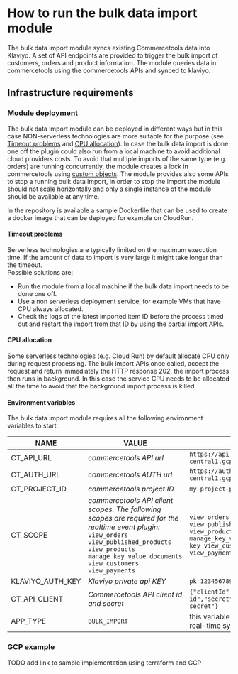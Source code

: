 # How to run the bulk data import module

The bulk data import module syncs existing Commercetools data into Klaviyo.
A set of API endpoints are provided to trigger the bulk import of customers, orders and product information.
The module queries data in commercetools using the commercetools APIs and synced to klaviyo.

## Infrastructure requirements

### Module deployment

The bulk data import module can be deployed in different ways but in this case NON-serverless
technologies are more suitable for the purpose (see [Timeout problems](#timeout-problems)
and [CPU allocation](#cpu-allocation)). In case the bulk data import
is done one off the plugin could also run from a local machine to avoid additional cloud providers costs.
To avoid that multiple imports of the same type (e.g. orders) are running concurrently, the module creates a lock in
commercetools using [custom objects](https://docs.commercetools.com/api/projects/custom-objects).
The module provides also some APIs to stop a running bulk data import, in order to stop the import the module should
not scale horizontally and only a single instance of the module should be available at any time.

In the repository is available a sample Dockerfile that can be used to create a docker image that can be deployed for
example on CloudRun.

#### Timeout problems

Serverless technologies are typically limited on the maximum execution time. If the amount of data to import is very
large it might take longer than the timeout.  
Possible solutions are:

- Run the module from a local machine if the bulk data import needs to be done one off.
- Use a non serverless deployment service, for example VMs that have CPU always allocated.
- Check the logs of the latest imported item ID before the process timed out and restart the import from that ID by
  using the partial import APIs.

#### CPU allocation

Some serverless technologies (e.g. Cloud Run) by default allocate CPU only during request processing. The bulk import
APIs once called, accept the request and return immediately the HTTP response 202, the import process then runs in
background. In this case the service CPU needs to be allocated all the time to avoid that the background import process
is killed.

#### Environment variables

The bulk data import module requires all the following environment variables to start:

| NAME             | VALUE                                                                                                                                                                                                                            | Example                                                                                                                                                                             |
|------------------|----------------------------------------------------------------------------------------------------------------------------------------------------------------------------------------------------------------------------------|-------------------------------------------------------------------------------------------------------------------------------------------------------------------------------------|
| CT_API_URL       | *commercetools API url*                                                                                                                                                                                                          | `https://api.us-central1.gcp.commercetools.com`                                                                                                                                     |
| CT_AUTH_URL      | *commercetools AUTH url*                                                                                                                                                                                                         | `https://auth.us-central1.gcp.commercetools.com`                                                                                                                                    |
| CT_PROJECT_ID    | *commercetools project ID*                                                                                                                                                                                                       | `my-project-prod`                                                                                                                                                                   |
| CT_SCOPE         | *commercetools API client scopes. The following scopes are required for the realtime event plugin:* <br /> `view_orders` `view_published_products` `view_products` `manage_key_value_documents` `view_customers` `view_payments` | `view_orders:project-key view_published_products:project-key view_products:project-key manage_key_value_documents:project-key view_customers:project-key view_payments:project-key` |
| KLAVIYO_AUTH_KEY | *Klaviyo private api KEY*                                                                                                                                                                                                        | `pk_1234567890`                                                                                                                                                                     |
| CT_API_CLIENT    | *Commercetools API client id and secret*                                                                                                                                                                                         | `{"clientId":"the-ct-client-id","secret":"the-ct-client-secret"}`                                                                                                                   |
| APP_TYPE         | `BULK_IMPORT`                                                                                                                                                                                                                    | this variable is used to NOT start the real-time sync module                                                                                                                        |

### GCP example

TODO add link to sample implementation using terraform and GCP



